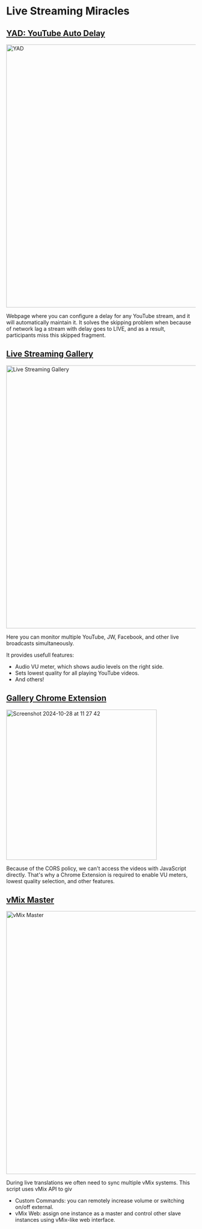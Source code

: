 # Live Streaming Miracles

## [YAD: YouTube Auto Delay](https://live-stream.github.io/yad/)

<img width="700" alt="YAD" src="https://github.com/user-attachments/assets/3c1f0cb4-c946-4cd5-81b5-1ea3502c01be">

Webpage where you can configure a delay for any YouTube
stream, and it will automatically maintain it. It solves the
skipping problem when because of network lag a stream with delay
goes to LIVE, and as a result, participants miss this skipped fragment.

## [Live Streaming Gallery](https://live-stream.github.io/gallery/)

<img width="700" alt="Live Streaming Gallery" src="https://github.com/user-attachments/assets/c0d302e0-d959-4d95-9b85-f93a4c9b2fc5">

Here you can monitor multiple YouTube, JW, Facebook, and other live broadcasts simultaneously.

It provides usefull features:

- Audio VU meter, which shows audio levels on the right side.
- Sets lowest quality for all playing YouTube videos.
- And others!

## [Gallery Chrome Extension](https://live-stream.github.io/gallery-ext/)

<img width="400" alt="Screenshot 2024-10-28 at 11 27 42" src="https://github.com/user-attachments/assets/25f017eb-ed04-4aae-8c86-cfd71ef68cd6">

Because of the CORS policy, we can't access the videos with JavaScript directly. That's why a Chrome Extension is required to enable VU meters, lowest quality selection, and other features.

## [vMix Master](https://live-stream.github.io/vmix-master/)

<img width="700" alt="vMix Master" src="https://github.com/user-attachments/assets/5d166448-c202-458b-b1ec-8e9c7d089d0a">

During live translations we often need to sync multiple vMix systems. This script uses vMix API to giv

- Custom Commands: you can remotely increase volume or switching on/off external.
- vMix Web: assign one instance as a master and control other slave instances using vMix-like web interface.
